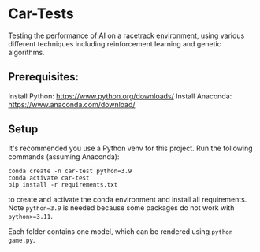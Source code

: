 # Car-Tests
Testing the performance of AI on a racetrack environment, using various different techniques including reinforcement learning and genetic algorithms.

## Prerequisites:
Install Python: https://www.python.org/downloads/
Install Anaconda: https://www.anaconda.com/download/

## Setup

It's recommended you use a Python venv for this project. Run the following commands (assuming Anaconda):

```
conda create -n car-test python=3.9
conda activate car-test
pip install -r requirements.txt
```

to create and activate the conda environment and install all requirements. Note `python=3.9` is needed because some packages do not work with `python>=3.11`.

Each folder contains one model, which can be rendered using `python game.py`.
